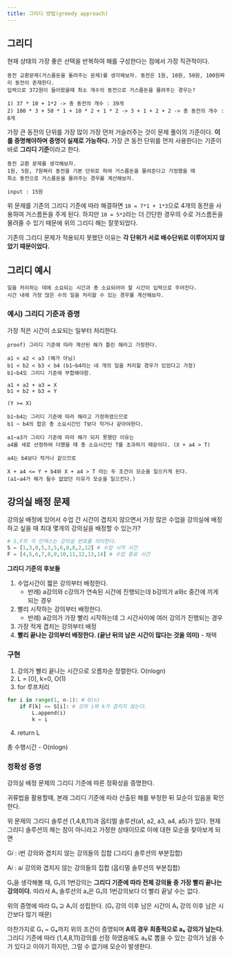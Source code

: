 ```yaml
---
title: 그리디 방법(greedy approach)
---
```


## 그리디

현재 상태의 가장 좋은 선택을 반복하여 해를 구성한다는 점에서 가장 직관적이다.

```text
동전 교환문제(거스름돈을 돌려주는 문제)를 생각해보자. 동전은 1원, 10원, 50원, 100원짜리 동전이 존재한다.
입력으로 372원이 들어왔을때 최소 개수의 동전으로 거스름돈을 물려주는 경우는?

1) 37 * 10 + 1*2 -> 총 동전의 개수 : 39개
2) 100 * 3 + 50 * 1 + 10 * 2 + 1 * 2 -> 3 + 1 + 2 + 2 -> 총 동전의 개수 : 8개
```

가장 큰 동전의 단위를 가장 많이 가장 먼저 거슬러주는 것이 문제 풀이의 기준이다. **이를 증명해야하며 증명이 실제로 가능하다.** 가장 큰 동전 단위를 먼저 사용한다는 기준이 바로 **그리디 기준**이라고 한다.

```text
동전 교환 문제를 생각해보자.
1원, 5원, 7원짜리 동전을 기본 단위로 하여 거스름돈을 물려준다고 가정했을 때
최소 동전으로 거스름돈을 물려주는 경우를 계산해보자.

input : 15원
```

위 문제를 기존의 그리디 기준에 따라 해결하면 `10 = 7*1 + 1*3`으로 4개의 동전을 사용하여 거스름돈을 주게 된다.
하지만 `10 = 5*2`라는 더 간단한 경우의 수로 거스름돈을 물려줄 수 있기 때문에 위의 그리디 해는 잘못되었다.

기존의 그리디 문제가 적용되지 못했던 이유는 **각 단위가 서로 배수단위로 이루어지지 않았기 때문이었다.**

## 그리디 예시

```text
일을 처리하는 데에 소요되는 시간과 총 소요되어야 할 시간이 입력으로 주어진다.
시간 내에 가장 많은 수의 일을 처리할 수 있는 경우를 계산해보자.
```

### 예시) 그리디 기준과 증명

가장 적은 시간이 소요되는 일부터 처리한다.

```text
proof) 그리디 기준에 따라 계산된 해가 틀린 해라고 가정한다.

a1 < a2 < a3 (해가 아님)
b1 < b2 < b3 < b4 (b1~b4라는 네 개의 일을 처리할 경우가 있었다고 가정)
b1~b4도 그리디 기준에 부합해야함.

a1 + a2 + a3 = X
b1 + b2 + b3 = Y

(Y >= X)

b1~b4는 그리디 기준에 따라 해라고 가정하였으므로
b1 ~ b4의 합은 총 소요시간인 T보다 작거나 같아야한다.

a1~a3가 그리디 기준에 따라 해가 되지 못했던 이유는
a4를 새로 선정하여 더했을 때 총 소요시간인 T를 초과하기 때문이다. (X + a4 > T)

a4는 b4보다 작거나 같으므로

X + a4 <= Y + b4와 X + a4 > T 라는 두 조건이 모순을 일으키게 된다.
(a1~a4가 해가 될수 없었던 이유가 모순을 일으킨다.)
```

## 강의실 배정 문제

강의실 배정에 있어서 수업 간 시간이 겹치지 않으면서 가장 많은 수업을 강의실에 배정하고 싶을 때 최대 몇개의 강의실을 배정할 수 있는가?

```python
# S,F의 각 인덱스는 강의실 번호를 의미한다.
S = [1,3,0,5,3,5,6,8,8,2,12] # 수업 시작 시간
F = [4,5,6,7,8,9,10,11,12,13,14] # 수업 종료 시간
```

**그리디 기준의 후보들**

1. 수업시간이 짧은 강의부터 배정한다.
   - 반례) a강의와 c강의가 연속된 시간에 진행되는데 b강의가 a와c 중간에 끼게 되는 경우
2. 빨리 시작하는 강의부터 배정한다.
   - 반례) a강의가 가장 빨리 시작하는데 그 시간사이에 여러 강의가 진행되는 경우
3. 가장 적게 겹치는 강의부터 배정
4. **빨리 끝나는 강의부터 배정한다. (끝난 뒤의 남은 시간이 많다는 것을 의미)** - 채택

### 구현

1. 강의가 빨리 끝나는 시간으로 오름차순 정렬한다. O(nlogn)
2. L = \[0\], k=0, O(1)
3. for 루프처리

```python
for i in range(1, n-1): # O(n)
    if F[k] <= S[i]: # 강의 i와 k가 겹치지 않는다.
        L.append(i)
        k = i
```

4. return L

총 수행시간 - O(nlogn)

### 정확성 증명

강의실 배정 문제의 그리디 기준에 따른 정확성을 증명한다.

귀류법을 활용할때, 본래 그리디 기준에 따라 산출된 해를 부정한 뒤 모순이 있음을 확인한다.

위 문제의 그리디 솔루션 (1,4,8,11)과 옵티멀 솔루션(a1, a2, a3, a4, a5)가 있다. 현재 그리디 솔루션의 해는 참이 아니라고 가정한 상태이므로 이에 대한 모순을 찾아보게 되면

G𝑖 : i번 강의와 겹치지 않는 강의들의 집합 (그리디 솔루션의 부분집합)

A𝑖 : a𝑖 강의와 겹치지 않는 강의들의 집합 (옵티멀 솔루션의 부분집합)

G₁을 생각해볼 때, G₁의 1번강의는 **그리디 기준에 따라 전체 강의들 중 가장 빨리 끝나는 강의이다.** 따라서 A₁ 솔루션의 a₁은 G₁의 1번강의보다 더 빨리 끝날 수는 없다.

위의 증명에 따라 G₁ ⊇ A₁이 성립한다. (G₁ 강의 이후 남은 시간이 A₁ 강의 이후 남은 시간보다 많기 때문)

마찬가지로 G₁ ~ G₄까지 위의 조건이 증명되며 **A의 경우 최종적으로 a₅ 강의가 남는다.** 그리디 기준에 따라 (1,4,8,11)강의를 선정 하였음에도 a₅로 뽑을 수 있는 강의가 남을 수가 있다고 이야기 하지만, 그럴 수 없기에 모순이 발생한다.
